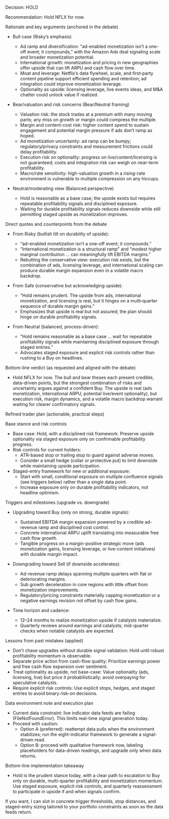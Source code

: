 Decision: HOLD

Recommendation: Hold NFLX for now.

Rationale and key arguments (anchored in the debate)

- Bull case (Risky’s emphasis)
  - Ad ramp and diversification: “ad-enabled monetization isn’t a one-off event; it compounds,” with the Amazon Ads deal signaling scale and broader monetization potential.
  - International growth: monetization and pricing in new geographies offer upside that can lift ARPU and cash flow over time.
  - Moat and leverage: Netflix’s data flywheel, scale, and first‑party content pipeline support efficient spending and retention; ad integration could improve monetization leverage.
  - Optionality as upside: licensing leverage, live events ideas, and M&A chatter could unlock value if realized.

- Bear/valuation and risk concerns (Bear/Neutral framing)
  - Valuation risk: the stock trades at a premium with many moving parts; any miss on growth or margin could compress the multiple.
  - Margin and content-cost risk: higher content spend to sustain engagement and potential margin pressure if ads don’t ramp as hoped.
  - Ad monetization uncertainty: ad ramp can be bumpy; regulatory/privacy constraints and measurement frictions could delay profitability.
  - Execution risk on optionality: progress on live/content/licensing is not guaranteed; costs and integration risk can weigh on near-term profitability.
  - Macro/rate sensitivity: high-valuation growth in a rising-rate environment is vulnerable to multiple compression on any hiccups.

- Neutral/moderating view (Balanced perspective)
  - Hold is reasonable as a base case; the upside exists but requires repeatable profitability signals and disciplined exposure.
  - Waiting for durable profitability signals reduces downside while still permitting staged upside as monetization improves.

Direct quotes and counterpoints from the debate

- From Risky (bullish tilt on durability of upside):
  - “ad-enabled monetization isn’t a one-off event; it compounds.”
  - “International monetization is a structural ramp” and “modest higher marginal contribution … can meaningfully lift EBITDA margins.”
  - Rebutting the conservative view: execution risk exists, but the combination of ads, licensing leverage, and international scaling can produce durable margin expansion even in a volatile macro backdrop.

- From Safe (conservative but acknowledging upside):
  - “Hold remains prudent. The upside from ads, international monetization, and licensing is real, but it hinges on a multi‑quarter sequence of durable margin gains.” 
  - Emphasizes that upside is real but not assured; the plan should hinge on durable profitability signals.

- From Neutral (balanced, process-driven):
  - “Hold remains reasonable as a base case … wait for repeatable profitability signals while maintaining disciplined exposure through staged entries.”
  - Advocates staged exposure and explicit risk controls rather than rushing to a Buy on headlines.

Bottom-line verdict (as requested and aligned with the debate)
- Hold NFLX for now. The bull and bear theses each present credible, data-driven points, but the strongest combination of risks and uncertainty argues against a confident Buy. The upside is real (ads monetization, international ARPU, potential live/event optionality), but execution risk, margin dynamics, and a volatile macro backdrop warrant waiting for clearer confirmatory signals.

Refined trader plan (actionable, practical steps)

Base stance and risk controls
- Base case: Hold, with a disciplined risk framework. Preserve upside optionality via staged exposure only on confirmable profitability progress.
- Risk controls for current holders:
  - ATR-based stop or trailing stop to guard against adverse moves.
  - Consider a small hedge (collar or protective put) to limit downside while maintaining upside participation.
- Staged-entry framework for new or additional exposure:
  - Start with small, conditional exposure on multiple confluence signals (see triggers below) rather than a single data point.
  - Increase exposure only on durable profitability indicators, not headline optimism.

Triggers and milestones (upgrade vs. downgrade)

- Upgrading toward Buy (only on strong, durable signals):
  - Sustained EBITDA margin expansion powered by a credible ad-revenue ramp and disciplined cost control.
  - Concrete international ARPU uplift translating into measurable free cash flow growth.
  - Tangible progress on a margin-positive strategic move (ads monetization gains, licensing leverage, or live-content initiatives) with durable margin impact.

- Downgrading toward Sell (if downside accelerates):
  - Ad-revenue ramp delays spanning multiple quarters with flat or deteriorating margins.
  - Sub growth deceleration in core regions with little offset from monetization improvements.
  - Regulatory/pricing constraints materially capping monetization or a negative earnings revision not offset by cash flow gains.

- Time horizon and cadence:
  - 12–24 months to realize monetization upside if catalysts materialize.
  - Quarterly reviews around earnings and catalysts; mid-quarter checks when notable catalysts are expected.

Lessons from past mistakes (applied)

- Don’t chase upgrades without durable signal validation: Hold until robust profitability momentum is observable.
- Separate price action from cash-flow quality: Prioritize earnings power and free cash flow expansion over sentiment.
- Treat optionality as upside, not base-case: Value optionality (ads, licensing, live) but price it probabilistically; avoid overpaying for speculative catalysts.
- Require explicit risk controls: Use explicit stops, hedges, and staged entries to avoid binary risk-on decisions.

Data environment note and execution plan

- Current data constraint: live indicator data feeds are failing (FileNotFoundError). This limits real-time signal generation today.
- Proceed with caution:
  - Option A (preferred): reattempt data pulls when the environment stabilizes; run the eight-indicator framework to generate a signal-driven read.
  - Option B: proceed with qualitative framework now, labeling placeholders for data-driven readings, and upgrade only when data returns.

Bottom-line implementation takeaway

- Hold is the prudent stance today, with a clear path to escalation to Buy only on durable, multi-quarter profitability and monetization momentum. Use staged exposure, explicit risk controls, and quarterly reassessment to participate in upside if and when signals confirm.

If you want, I can slot in concrete trigger thresholds, stop distances, and staged-entry sizing tailored to your portfolio constraints as soon as the data feeds return.